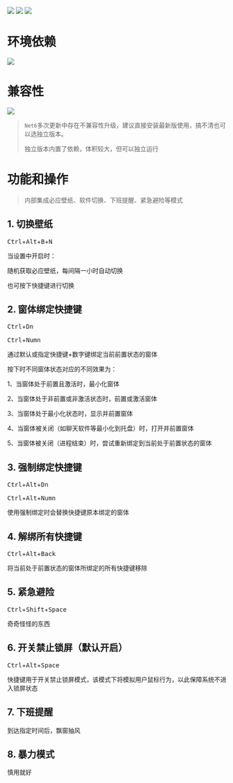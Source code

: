 ﻿![](https://img.shields.io/badge/language-WPF-red.svg)
![](https://img.shields.io/badge/license-MIT-green.svg)
![](https://img.shields.io/badge/version-V1.0.0.6.bate1-blue.svg)

# 环境依赖

![](https://img.shields.io/badge/DoNet-6.X-pink.svg)

# 兼容性

![](https://img.shields.io/badge/win-10/11-blue.svg)

> `Net6`多次更新中存在不兼容性升级，建议直接安装最新版使用，搞不清也可以选独立版本。
>
> 独立版本内置了依赖，体积较大，但可以独立运行

# 功能和操作

> 内部集成必应壁纸、软件切换、下班提醒、紧急避险等模式

## 1. 切换壁纸

<kbd>Ctrl</kbd>+<kbd>Alt</kbd>+<kbd>B</kbd>+<kbd>N</kbd>

当设置中开启时：

随机获取必应壁纸，每间隔一小时自动切换

也可按下快捷键进行切换

## 2. 窗体绑定快捷键

<kbd>Ctrl</kbd>+<kbd>Dn</kbd>

<kbd>Ctrl</kbd>+<kbd>Numn</kbd>

通过默认或指定快捷键+数字键绑定当前前置状态的窗体

按下时不同窗体状态对应的不同效果为：

1、当窗体处于前置且激活时，最小化窗体

2、当窗体处于非前置或非激活状态时，前置或激活窗体

3、当窗体处于最小化状态时，显示并前置窗体

4、当窗体被关闭（如聊天软件等最小化到托盘）时，打开并前置窗体

5、当窗体被关闭（进程结束）时，尝试重新绑定到当前处于前置状态的窗体

## 3. 强制绑定快捷键

<kbd>Ctrl</kbd>+<kbd>Alt</kbd>+<kbd>Dn</kbd>

<kbd>Ctrl</kbd>+<kbd>Alt</kbd>+<kbd>Numn</kbd>

使用强制绑定时会替换快捷键原本绑定的窗体

## 4. 解绑所有快捷键

<kbd>Ctrl</kbd>+<kbd>Alt</kbd>+<kbd>Back</kbd>

将当前处于前置状态的窗体所绑定的所有快捷键移除

## 5. 紧急避险

<kbd>Ctrl</kbd>+<kbd>Shift</kbd>+<kbd>Space</kbd>

奇奇怪怪的东西

## 6. 开关禁止锁屏（默认开启）

<kbd>Ctrl</kbd>+<kbd>Alt</kbd>+<kbd>Space</kbd>

快捷键用于开关禁止锁屏模式，该模式下将模拟用户鼠标行为，以此保障系统不进入锁屏状态

## 7. 下班提醒

到达指定时间后，飘窗抽风

## 8. 暴力模式

慎用就好

